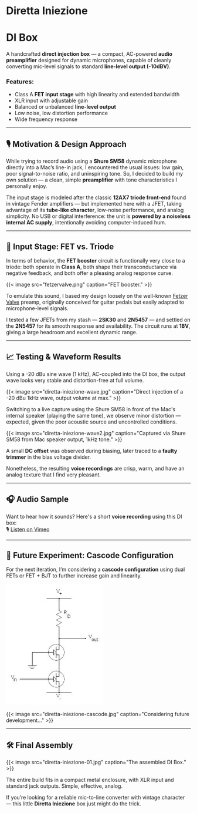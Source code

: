# Diretta Iniezione


# DI Box

A handcrafted **direct injection box** — a compact, AC-powered **audio preamplifier** designed for dynamic microphones, capable of cleanly converting mic-level signals to standard **line-level output (-10dBV)**.

### Features:
- Class A **FET input stage** with high linearity and extended bandwidth  
- XLR input with adjustable gain  
- Balanced or unbalanced **line-level output**  
- Low noise, low distortion performance  
- Wide frequency response  

---

## 🎙️ Motivation & Design Approach

While trying to record audio using a **Shure SM58** dynamic microphone directly into a Mac’s line-in jack, I encountered the usual issues: low gain, poor signal-to-noise ratio, and uninspiring tone. So, I decided to build my own solution — a clean, simple **preamplifier** with tone characteristics I personally enjoy.

The input stage is modeled after the classic **12AX7 triode front-end** found in vintage Fender amplifiers — but implemented here with a JFET, taking advantage of its **tube-like character**, low-noise performance, and analog simplicity. No USB or digital interference: the unit is **powered by a noiseless internal AC supply**, intentionally avoiding computer-induced hum.

---

## 🔌 Input Stage: FET vs. Triode

In terms of behavior, the **FET booster** circuit is functionally very close to a triode: both operate in **Class A**, both shape their transconductance via negative feedback, and both offer a pleasing analog response curve.

{{< image src="fetzervalve.png" caption="FET booster." >}}

To emulate this sound, I based my design loosely on the well-known [Fetzer Valve](http://runoffgroove.com/fetzervalve.html) preamp, originally conceived for guitar pedals but easily adapted to microphone-level signals.

I tested a few JFETs from my stash — **2SK30** and **2N5457** — and settled on the **2N5457** for its smooth response and availability. The circuit runs at **18V**, giving a large headroom and excellent dynamic range.

---

## 📈 Testing & Waveform Results

Using a -20 dBu sine wave (1 kHz), AC-coupled into the DI box, the output wave looks very stable and distortion-free at full volume.

{{< image src="diretta-iniezione-wave.jpg" caption="Direct injection of a -20 dBu 1kHz wave, output volume at max." >}}

Switching to a live capture using the Shure SM58 in front of the Mac's internal speaker (playing the same tone), we observe minor distortion — expected, given the poor acoustic source and uncontrolled conditions.

{{< image src="diretta-iniezione-wave2.jpg" caption="Captured via Shure SM58 from Mac speaker output, 1kHz tone." >}}

A small **DC offset** was observed during biasing, later traced to a **faulty trimmer** in the bias voltage divider.

Nonetheless, the resulting **voice recordings** are crisp, warm, and have an analog texture that I find very pleasant.

---

## 🎧 Audio Sample

Want to hear how it sounds? Here's a short **voice recording** using this DI box:  
🎙️ [Listen on Vimeo](https://vimeo.com/97137760)

---

## 🔬 Future Experiment: Cascode Configuration

For the next iteration, I’m considering a **cascode configuration** using dual FETs or FET + BJT to further increase gain and linearity.

![](diretta-iniezione-cascode.jpg)

{{< image src="diretta-iniezione-cascode.jpg" caption="Considering future development..." >}}

---

## 🛠️ Final Assembly

{{< image src="diretta-iniezione-01.jpg" caption="The assembled DI Box." >}}

The entire build fits in a compact metal enclosure, with XLR input and standard jack outputs. Simple, effective, analog.

If you’re looking for a reliable mic-to-line converter with vintage character — this little **Diretta Iniezione** box just might do the trick.


